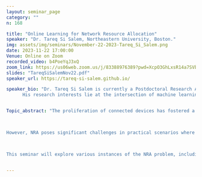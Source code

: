 ```yaml
---
layout: seminar_page
category: ""
n: 168

title: "Online Learning for Network Resource Allocation"  
speaker: "Dr. Tareq Si Salem, Northeastern University, Boston."
img: assets/img/seminars/November-22-2023-Tareq_Si_Salem.png
date: 2023-11-22 17:00:00 
Venue: Online on Zoom
recorded_video: b4PoeYqJ3xQ
zoom_link: https://us06web.zoom.us/j/83388976389?pwd=XcpO3GhLxsR14a7SVbPx33HQQa1jbt.1
slides: "TareqSiSalemNov22.pdf"
speaker_url: https://tareq-si-salem.github.io/

speaker_bio: "Dr. Tareq Si Salem is currently a Postdoctoral Research Associate at Northeastern University in Boston Massachusetts. He holds a Master of Science (M.Sc.) and a Doctor of Philosophy (Ph.D.) in Computer Science both obtained from Université Côte d'Azur in France in 2019 and 2022 respectively. During his doctoral studies, he was hosted by Inria Sophia Antipolis. Additionally, he held a visiting researcher position at Delft University of Technology (TU Delft) in 2022. 
      His research interests lie at the intersection of machine learning, networking, and modeling, with a focus on learning algorithms that satisfy system constraints such as privacy, safety, fairness, memory, and communication. His work has been published in top academic conferences and journals including the IEEE/ACM ToN, ACM ToMPECS, ACM SIGMETRICS, ITC, and IEEE INFOCOM. He also received the Best Paper Award at the 33rd International Teletraffic Congress (ITC'33) in 2021."


Topic_abstract: "The proliferation of connected devices has fostered a diverse landscape of network applications, ranging from content delivery and interpersonal communication to intervehicular networks. Emerging use cases, such as autonomous driving, augmented reality, and tactile internet, demand stringent latency and bandwidth requirements from network resources. Network resource allocation (NRA) plays a significant role in catering to these demands while minimizing computational or communication overhead. By optimizing resource placement across the network, NRA aims to expedite service delivery and alleviate network congestion. 

 

However, NRA poses significant challenges in practical scenarios where network parameters, such as latency and operating costs, exhibit temporal variations and demands arrive unpredictably in a sequential manner. In small-cell mobile networks, for instance, the high and fluctuating user churn rate impedes efficient spectrum allocation to cells. Similarly, balancing latency gains across served areas by placing content files at edge caches is a complex task due to non-stationary and rapidly changing request patterns. Additionally, the increasing virtualization of network systems, as evidenced by extensive measurement studies, introduces cost and performance volatility. This uncertainty is exacerbated for services that process user-generated data, such as streaming data applications, where performance metrics, such as inference accuracy, hinge on a priori unknown input data and dynamically selected machine learning libraries. 

  

This seminar will explore various instances of the NRA problem, including exact caching, similarity caching, and inference delivery networks. Additionally, it will address the fairness dimension of NRA. By leveraging the powerful techniques of online learning and adversarial analysis, we will identify online policies that deliver robust performance guarantees even in unpredictable environments devoid of statistical regularity."


---
```


